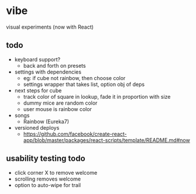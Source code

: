 # vibe
visual experiments (now with React)

## todo
- keyboard support?
  - back and forth on presets
- settings with dependencies
  - eg: if cube not rainbow, then choose color
  - settings wrapper that takes list, option obj of deps
- next steps for cube
  - track color of square in lookup, fade it in proportion with size
  - dummy mice are random color
  - user mouse is rainbow color
- songs
  - Rainbow (Eureka7)
- versioned deploys
  - https://github.com/facebook/create-react-app/blob/master/packages/react-scripts/template/README.md#now

## usability testing todo
- click corner X to remove welcome
- scrolling removes welcome
- option to auto-wipe for trail
